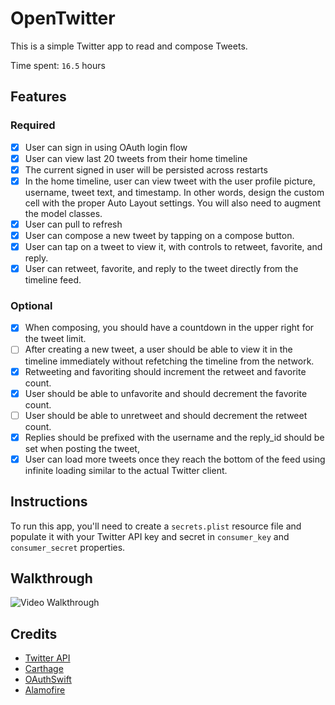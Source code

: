 # OpenTwitter

This is a simple Twitter app to read and compose Tweets.

Time spent: `16.5` hours

## Features

### Required

- [x] User can sign in using OAuth login flow
- [x] User can view last 20 tweets from their home timeline
- [x] The current signed in user will be persisted across restarts
- [x] In the home timeline, user can view tweet with the user profile picture, username, tweet text, and timestamp.  In other words, design the custom cell with the proper Auto Layout settings.  You will also need to augment the model classes.
- [x] User can pull to refresh
- [x] User can compose a new tweet by tapping on a compose button.
- [x] User can tap on a tweet to view it, with controls to retweet, favorite, and reply.
- [x] User can retweet, favorite, and reply to the tweet directly from the timeline feed.

### Optional

- [x] When composing, you should have a countdown in the upper right for the tweet limit.
- [ ] After creating a new tweet, a user should be able to view it in the timeline immediately without refetching the timeline from the network.
- [x] Retweeting and favoriting should increment the retweet and favorite count.
- [x] User should be able to unfavorite and should decrement the favorite count.
- [ ] User should be able to unretweet and should decrement the retweet count.
- [x] Replies should be prefixed with the username and the reply_id should be set when posting the tweet,
- [x] User can load more tweets once they reach the bottom of the feed using infinite loading similar to the actual Twitter client.

## Instructions

To run this app, you'll need to create a `secrets.plist` resource file and populate it with your Twitter API key and secret in `consumer_key` and `consumer_secret` properties.

## Walkthrough

![Video Walkthrough](demo.gif)

## Credits
* [Twitter API](https://dev.twitter.com/rest/public)
* [Carthage](https://github.com/Carthage/Carthage)
* [OAuthSwift](https://github.com/dongri/OAuthSwift)
* [Alamofire](https://github.com/Alamofire/Alamofire)
